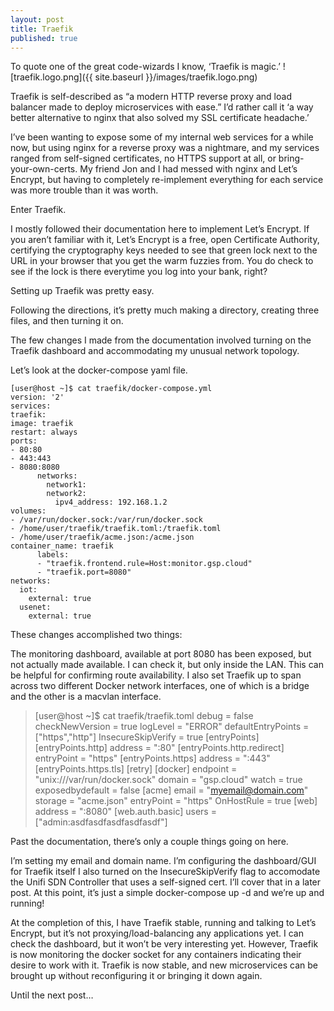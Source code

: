 ```yaml
---
layout: post
title: Traefik
published: true
---
```


To quote one of the great code-wizards I know, ‘Traefik is magic.’
![traefik.logo.png]({{ site.baseurl }}/images/traefik.logo.png)

Traefik is self-described as “a modern HTTP reverse proxy and load balancer made to deploy microservices with ease.”  I’d rather call it ‘a way better alternative to nginx that also solved my SSL certificate headache.’

I’ve been wanting to expose some of my internal web services for a while now, but using nginx for a reverse proxy was a nightmare, and my services ranged from self-signed certificates, no HTTPS support at all, or bring-your-own-certs. My friend Jon and I had messed with nginx and Let’s Encrypt, but having to completely re-implement everything for each service was more trouble than it was worth.

Enter Traefik.

I mostly followed their documentation here to implement Let’s Encrypt. If you aren’t familiar with it, Let’s Encrypt is a free, open Certificate Authority, certifying the cryptography keys needed to see that green lock next to the URL in your browser that you get the warm fuzzies from. You do check to see if the lock is there everytime you log into your bank, right?

Setting up Traefik was pretty easy.

Following the directions, it’s pretty much making a directory, creating three files, and then turning it on.

The few changes I made from the documentation involved turning on the Traefik dashboard and accommodating my unusual network topology.

Let’s look at the docker-compose yaml file.


    [user@host ~]$ cat traefik/docker-compose.yml
    version: '2'
    services:
    traefik:
    image: traefik
    restart: always
    ports:
    - 80:80
    - 443:443
    - 8080:8080
          networks:
            network1:
            network2:
              ipv4_address: 192.168.1.2
    volumes:
    - /var/run/docker.sock:/var/run/docker.sock
    - /home/user/traefik/traefik.toml:/traefik.toml
    - /home/user/traefik/acme.json:/acme.json
    container_name: traefik
          labels:
          - "traefik.frontend.rule=Host:monitor.gsp.cloud"
          - "traefik.port=8080"
    networks:
      iot:
        external: true
      usenet:
        external: true

These changes accomplished two things:

The monitoring dashboard, available at port 8080 has been exposed, but not actually made available. I can check it, but only inside the LAN. This can be helpful for confirming route availability.
I also set Traefik up to span across two different Docker network interfaces, one of which is a bridge and the other is a macvlan interface.

> [user@host ~]$ cat traefik/traefik.toml debug = false checkNewVersion
> = true logLevel = "ERROR" defaultEntryPoints = ["https","http"] InsecureSkipVerify = true [entryPoints] [entryPoints.http] address =
> ":80" [entryPoints.http.redirect] entryPoint = "https"
> [entryPoints.https] address = ":443" [entryPoints.https.tls] [retry]
> [docker] endpoint = "unix:///var/run/docker.sock"   domain =
> "gsp.cloud" watch = true exposedbydefault = false [acme]   email =
> "myemail@domain.com" storage = "acme.json" entryPoint = "https"
> OnHostRule = true [web]   address = ":8080" [web.auth.basic]   users =
> ["admin:asdfasdfasdfasdfasdf"]

Past the documentation, there’s only a couple things going on here.

I’m setting my email and domain name.
I’m configuring the dashboard/GUI for Traefik itself
I also turned on the InsecureSkipVerify flag to accomodate the Unifi SDN Controller that uses a self-signed cert. I’ll cover that in a later post.
At this point, it’s just a simple docker-compose up -d and we’re up and running!

At the completion of this, I have Traefik stable, running and talking to Let’s Encrypt, but it’s not proxying/load-balancing any applications yet. I can check the dashboard, but it won’t be very interesting yet. However, Traefik is now monitoring the docker socket for any containers indicating their desire to work with it. Traefik is now stable, and new microservices can be brought up without reconfiguring it or bringing it down again.

Until the next post…
